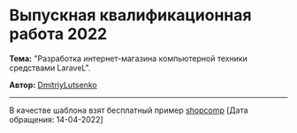 <h1>Выпускная квалификационная работа 2022</h1>
<p><b>Тема:</b> "Разработка интернет-магазина компьютерной техники средствами LaraveL".</p>
<p><b>Автор:</b> <a href="https://github.com/DmitriyLutsenko/">DmitriyLutsenko</a></p>
<hr>
<p>В качестве шаблона взят бесплатный пример <a href="https://addons.diafan.ru/templates/shop/magazin-kompyuternoy-tekhniki/">shopcomp</a> [Дата обращения: 14-04-2022]</p>
